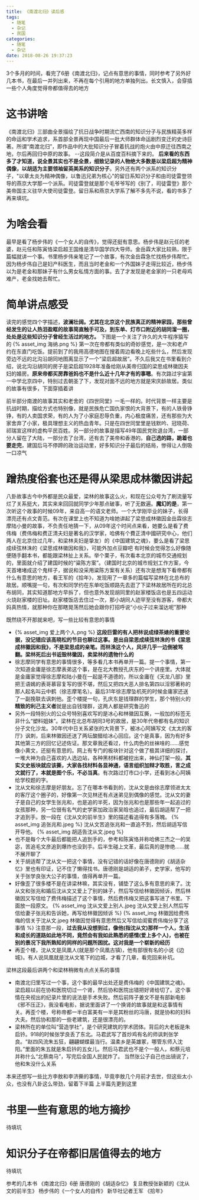 ```yaml
---
title: 《南渡北归》读后感
tags:
  - 随笔
  - 杂记
  - 民国
categories:
  - 随笔
  - 杂记
date: 2018-08-26 19:37:23
---
```



3个多月的时间，看完了6册《南渡北归》，记点有意思的事情，同时参考了另外好几本书，在最后一并列出来，不再在每个引用的地方单独列出。长文慎入，会穿插一些个人角度觉得帝都值得去的地方

<!-- more -->

# 这书讲啥
《南渡北归》三部曲全景描绘了抗日战争时期流亡西南的知识分子与民族精英多样的命运和学术追求，系首部全景再现中国最后一批大师群体命运剧烈变迁的史诗巨著。所谓“南渡北归”，即作品中的大批知识分子冒着抗战的炮火由中原迁往西南之地，尔后再回归中原的故事。 --这段简介是从百度百科摘下来的。
**后来看的东西多了才知道，说全景其实也不是全景，细致记录的人物绝大多数是以梁启超为精神偶像，以胡适为主要领袖留英美系的知识分子**。另外还有两个派系的知识分子，"以章太炎为精神偶像，以鲁迅兄弟为核心"的留日系知识分子和由司徒雷登领导的燕京大学那一个派系。司徒雷登就是那个毛爷爷写的《别了，司徒雷登》那个美帝国主义驻华大使司徒雷登。留日系和燕京大学系了解不多先不说，看的书多了再来填坑。

# 为啥会看
最早是看了杨步伟的《一个女人的自传》，觉得还挺有意思。杨步伟是赵元任的老婆，赵元任和陈寅恪梁启超王国维是清华国学四大导师。金岳霖大家比较熟，限于篇幅就讲一个事。书里杨步伟亲笔记了一个故事，有次金岳霖急忙找杨步伟帮忙。因为杨步伟自己是妇产科医生，而且当时老金和一个外国妹子走得比较近，杨步伟以为是老金和那妹子有什么男女私情方面的事。去了才发现是老金家的一只老母鸡难产，老金找她去帮忙。

# 简单讲点感受
读完的感觉四个字描述，**波澜壮阔。尤其在北京这个民族真正的精神家园，那些曾经发生的让人热泪盈眶的故事简直触手可及，到东单、灯市口附近的胡同溜一圈，处处是这些知识分子曾经生活过的地方。**
下图是一个关注了许久的大牛程序猿写的
{% asset_img 海纳.png %}
第一次在帝都有类似的奇妙感觉，是一次和老卢约在东直门吃饭。提前到了的我用高德地图在搜着周边看晚上吃些什么，然后发现旁边不远的北沟沿胡同地图离显示了一个“梁启超故居”。不久后我又在书里看到介绍，说北沟沿胡同的房子是梁启超1928年准备给刚从美帝归国的梁思成林徽因夫妇的婚房。**原来帝都买房靠爸妈也不是什么近十几年才有的事嗯**。有次路过宇宙第一中学北京四中，特别过去朝圣了下，发现对面不远的地方就是宋庆龄故居。类似的故事有很多，下面穿插着讲


前半部分南渡的故事其实和老舍的《四世同堂》一毛一样的。时代背景一样主要是抗战时期，描绘方式也特别像，就是民族危亡国仇家恨的大背景下，有的人铁骨铮铮，有的人卖国求荣，有的人为了小家庭忍辱负重，内心极度痛苦，还有那些为大家舍弃了小家，极具理想主义的热血青年。只是在四世同堂里是钱默吟、冠晓荷、祁瑞宣这样的虚构平民百姓。另一部分的故事是描写49年国民党败退台湾，一部分人留在了大陆，一部分去了台湾，还有去了美帝和香港的。**自己选的路，跪着也要走完**，建国后马不停蹄的政治运动里，好多知识分子最后的结局，惨得让人倒吸一口凉气

# 蹭热度俗套也还是得从梁思成林徽因讲起

八卦故事古今中外都是民众最爱，梁林的故事这么火，和现在公众号为了刷流量写烂了关系挺大，其实来来回回就同学少年那点破事，听了无数遍。**魔幻的是**，第一次听这个故事的时候09年，来自高一的语文老师。一个大学刚毕业的妹子，长得漂亮还有点文青范。有次在课堂上也不知道为啥她讲起了梁思成林徽因金岳霖徐志摩陆小曼的故事，不负责任地猜一下，从09年这个时间点来看，她要么是看了费伟梅（费伟梅和费正清夫妇是著名的汉学家，哈佛有个費正清中國研究中心，他们两人在北京住过几年，和梁林夫妇是挚友）的《中国建筑之魂》，要么是看了梁思成续弦林洙的《梁思成林徽因和我》，可能外加点豆瓣吧
有时候会觉得怎么好像随便随手翻本书，都能跟梁林扯上关系。举个栗子，有次看本北京的城市交通规划的，里面就介绍了建国时候的“粱陈方案”。（建国时北京的城市规划工作方案，今天首堵堵成这个鬼样子，据说和没采用粱陈方案有关系）还有次是想淘下看帝都有什么有意思的地方，看王军的《拾年》，发现用了一章多的篇幅写梁林在北总布的故居。顺嘴提一句，有次和同学约在东单吃饭顺路先去逛了下梁林故居所在的北总布胡同，其实知道那地方早拆了，但也意外发现胡同里的赵家楼饭店也是五四运动火烧赵家楼的旧址。赵家楼饭店去住过一次，那小胡同人迹罕至没有游客，帝都大妈真热情，就那种你在那瞎晃荡然后她会跟你打招呼说“小伙子过来溜达呢”那种

既然绕不开那就来吧，写一些比较有意思的事情
* {% asset_img 爱上两个人.png %}
**这段巨雷的有人把林说成绿茶婊的重要论据，没记错应该高晓松的节目也聊过这事。是出自梁思成续弦林洙的书《梁思成林徽因和我》，不是梁思成的亲笔。而林洙这个人，风评几乎一边倒被骂翻。梁林死后出书诋毁林徽因，卖梁林的遗物什么的**
* 徐志摩同学有意思的事情很多，等多看几本书再单开一篇。提一个事情，第一次知道金庸是徐志摩表弟这个事，是在北大教授孔庆东的一个讲座里。大体就是金庸家觉得徐志摩和陆小曼在一起是不道德的，所以金庸在《天龙八部》里把王语嫣的表哥慕容复写的很不堪，然后又把四大恶人排名第四以淫邪著称的那人起名叫云中鹤（徐志摩笔名）。最后31年徐志摩坠机死的时候金庸家还送了一副挽联去讽刺他。歪个楼提一句，孔庆东是钱理群的学生，那个特别火的**精致的利己主义者**就是出自钱理群，这两人都是研究鲁迅的
* 另外一段特别火的公众号特别喜欢写的是冰心和林徽因互撕，一般加的标签无非什么“塑料姐妹”。梁林在北总布胡同3号的故居，是30年代帝都有名的知识分子文化沙龙。30年代中日关系紧张的大背景下，被冰心阿姨写文《太太的客厅》讽刺，后来林徽因还送了两坛酸醋给冰心回应。这个是真事，因为有好多其他第三方的回忆记述佐证。那文章我还看过，什么肉色的丝袜啥的……感觉像小黄文，还挺有意思的。网上有专门的板块针对这个做了极其详细的探讨，一堆大神为自己喜欢的人选边站，各种黑材料都被挖出来，神仙打架一般。**其实文史板块就应该撕，大家各找材料各显神通，语言组织加辩才取胜，言之成文就行了，本就是图个乐，不必当真**。有次路过灯市口小学，还看到冰心阿姨给学校题的字。
* 沈从文和徐志摩是好朋友。忘了在哪本书看到的，沈从文是由徐志摩领进太太的客厅这个圈子的，好像第一次见林还有点迷弟见到偶像的感觉。沈从文的妻子是自己的女学生张兆和，也是追的半死，因为张兆和也是那些年一起追过的女孩那种，另一位很有名气的史学家加政治家吴晗也追过，最后胡适帮了一把才追到手。放一段在《沈从文的前半生》里的描述看追得有多落魄。
{% asset_img 追张兆和.jpeg %}
沈从文苦追张兆和一直追不到，然后胡适写信开导他。  {% asset_img 胡适告沈从文.jpeg %} 
* 也不是每个大牛最后都能把人追到手的，参考和陈寅恪并称哈佛三杰之一的吴宓，苦追毛文彦追到爆炸也没到手。后半生碰上文革，最后真的是惨绝……就不展开聊了
* 关于胡适帮了沈从文一把这个事情，没有记错的话好像在唐德刚的《胡适杂忆》里也有印证，记不住了懒得找书。唐德刚是胡适的弟子，史学家，他写的关于张学良张大公子的事情，值得再单开一篇。
* 好像歪了很多楼不是在讲梁林嘛，其实没有，铺垫了这么多有意思的来了。沈从文和张兆和婚后沈从文又爱上了别的妹子，然后写信给林徽因倾诉，然后林徽因又写信给了费伟梅描述了这个事情，然后费伟梅又把这事写进了书里。下面放一段原文。
{% asset_img 沈从文爱上别人.jpeg 沈从文爱上别人然后写信给妻子张兆和告诉她，再写给林徽因倾诉 %}
{% asset_img 林徽因给费伟梅的信关于沈从文.jpeg 林徽因觉得有意思然后又写信给闺蜜费伟梅分享了这事情 %}
注意那一段，**过去我从没想到过，像他(指沈从文)那样一个人，生活和成长的道路如此地不同，竟然会有我如此熟悉的感情(爱上多个人)，也被在别的景况下我所熟知的同样的问题所困扰。这对我是一个崭新的经历**
* 再歪个楼，沈从文是凤凰人(就是那个凤凰古镇)，他有部很有名的小说《边城》。有人说凤凰就是沈从文笔下的边城，才看了几章，看完回来补坑。

梁林这段最后讲两个和梁林稍微有点点关系的事情
* 南渡北归里写过一个事，这个事的最早出处还是费伟梅的《中国建筑之魂》。梁启超以前在协和医院切过一个肾，然后协和医院出错把好肾给切了。这个事情在央视出的纪录片里的说法是手术失败。然后前阵子姜文不是有部新电影《邪不压正》，我没看电影，据说里面讲了一个换肾的故事就是和这事情有关。再歪个楼，号称帝都一半白富美有一半是其粉丝的冯唐，就是协和的妇科大夫。然后协和那的一些老建筑，还是很漂亮的。
* 梁林所在的单位叫“营造学社”，是个研究建筑的学术团体。背后的大老板是朱启钤。918的时候张学良丢了东北。马君武写了首炒鸡有名的师讽刺张学良。“赵四风流朱五狂，翩翩蝴蝶最当行。温柔乡是英雄冢，哪管东师入沈阳。”里面的朱五就是朱启钤的五女儿。然后马君武也不是个一般人，和蔡元培并称什么“北蔡南马”，写完后全国人民就炸了。 当然张公子自己也出镜说了，他和朱没什么关系


本来还想写一些比方李敖和李济撕的事情，毕竟李敖几个月前才去世，但这些太小众，也没有八卦这么带劲，留着下半篇
上半篇先更到这里

# 书里一些有意思的地方摘抄
待填坑

# 知识分子在帝都旧居值得去的地方
待填坑

参考的几本书
《南渡北归》6册
唐德刚的《胡适杂忆》
复旦教授张新颖的《沈从文的前半生》
杨步伟的《一个女人的自传》
新华社记者王军 《拾年》
